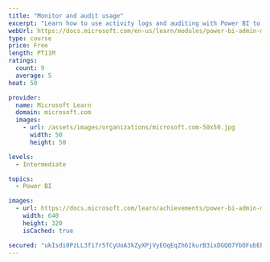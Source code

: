 ```yaml
---
title: "Monitor and audit usage"
excerpt: "Learn how to use activity logs and auditing with Power BI to monitor and inspect user activity in a Power BI environment."
webUrl: https://docs.microsoft.com/en-us/learn/modules/power-bi-admin-monitor/
type: course
price: Free
length: PT11M
ratings:
  count: 9
  average: 5
heat: 50

provider:
  name: Microsoft Learn
  domain: microsoft.com
  images:
    - url: /assets/images/organizations/microsoft.com-50x50.jpg
      width: 50
      height: 50

levels:
  - Intermediate

topics:
  - Power BI

images:
  - url: https://docs.microsoft.com/learn/achievements/power-bi-admin-monitor-social.png
    width: 640
    height: 320
    isCached: true

secured: "ukIsdi0PzLL3fi7r5fCyUoA3kZyXPjVyEOqEqZh6IkurB3ixDGQ07YbOFubEbmS9dgJPGHdIXq68CU6Edh+BnsGJJ+8ZJ4i6DJSA4jDPFo/RXac+aYOWMAGJnncb/llkMMiN/j6zH1GJvvCligBJbMPRHhUR0bBWL4uVQeY/dWRzpHVtkeh1WEr7Z1mfn6fMUhVsBcH6xJh6f6IMPIlyi2ReiHoVZm+7KaejPT7bKMKi5j6yq5JuVGJocmUPokoufTOOBvVDr++0hBgWvHLAxeiPhEJSNY27UdfrPa/RHf/w7CVA9gsSBuVCON0cWz1qXlvVnPLURkdOWl6MN7rnyB/0KdGARux6Vxlmzc8yH0VvebZhE1As3KDkhnr6sLTvUWn3hvFvd6xWql5zOQyYcKbuEEAVzgmhQOyc9xazEnw=;sLb01Ae1xWlZuLwAkRUWhw=="
---
```


